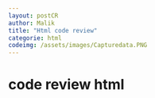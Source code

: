 ```yaml
---
layout: postCR
author: Malik
title: "Html code review"
categorie: html
codeimg: /assets/images/Capturedata.PNG
---
```


<h1> code review html<h1>